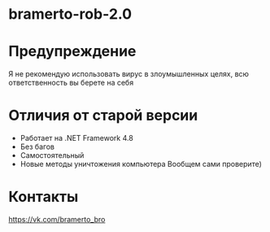 # bramerto-rob-2.0

# Предупреждение
Я не рекомендую использовать вирус в злоумышленных целях, всю ответственность вы берете на себя
# Отличия от старой версии
* Работает на .NET Framework 4.8
* Без багов
* Самостоятельный
* Новые методы уничтожения компьютера
Вообщем сами проверите)
# Контакты
https://vk.com/bramerto_bro
